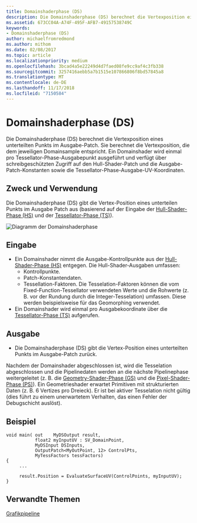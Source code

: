 ```yaml
---
title: Domainshaderphase (DS)
description: Die Domainshaderphase (DS) berechnet die Vertexposition eines unterteilten Punkts im Ausgabefeld. Sie Berechnet die Vertexposition, die dem jeweiligen Domainsample entspricht.
ms.assetid: 673CC04A-A74F-495F-AFB7-49157538749C
keywords:
- Domainshaderphase (DS)
author: michaelfromredmond
ms.author: mithom
ms.date: 02/08/2017
ms.topic: article
ms.localizationpriority: medium
ms.openlocfilehash: 3bcad4a5e22249d4d7faed08fe9cc9af4c3fb338
ms.sourcegitcommit: 3257416aebb5a7b1515e107866806f8bd57845a8
ms.translationtype: MT
ms.contentlocale: de-DE
ms.lasthandoff: 11/17/2018
ms.locfileid: "7150584"
---
```

# <a name="domain-shader-ds-stage"></a>Domainshaderphase (DS)


Die Domainshaderphase (DS) berechnet die Vertexposition eines unterteilten Punkts im Ausgabe-Patch. Sie berechnet die Vertexposition, die dem jeweiligen Domainsample entspricht. Ein Domainshader wird einmal pro Tessellator-Phase-Ausgabepunkt ausgeführt und verfügt über schreibgeschützten Zugriff auf den Hull-Shader-Patch und die Ausgabe-Patch-Konstanten sowie die Tessellator-Phase-Ausgabe-UV-Koordinaten.

## <a name="span-idpurposeandusesspanspan-idpurposeandusesspanspan-idpurposeandusesspanpurpose-and-uses"></a><span id="Purpose_and_uses"></span><span id="purpose_and_uses"></span><span id="PURPOSE_AND_USES"></span>Zweck und Verwendung


Die Domainshaderphase (DS) gibt die Vertex-Position eines unterteilen Punkts im Ausgabe Patch aus (basierend auf der Eingabe der [Hull-Shader-Phase (HS)](hull-shader-stage--hs-.md) und der [Tessellator-Phase (TS)](tessellator-stage--ts-.md)).

![Diagramm der Domainshaderphase](images/d3d11-domain-shader.png)

## <a name="span-idinputspanspan-idinputspanspan-idinputspaninput"></a><span id="Input"></span><span id="input"></span><span id="INPUT"></span>Eingabe


-   Ein Domainshader nimmt die Ausgabe-Kontrollpunkte aus der [Hull-Shader-Phase (HS)](hull-shader-stage--hs-.md) entgegen. Die Hull-Shader-Ausgaben umfassen:
    -   Kontrollpunkte.
    -   Patch-Konstantendaten.
    -   Tessellation-Faktoren. Die Tesselation-Faktoren können die vom Fixed-Function-Tessellator verwendeten Werte und die Rohwerte (z. B. vor der Rundung durch die Integer-Tesselation) umfassen. Diese werden beispielsweise für das Geomorphing verwendet.
-   Ein Domainshader wird einmal pro Ausgabekoordinate über die [Tessellator-Phase (TS)](tessellator-stage--ts-.md) aufgerufen.

## <a name="span-idoutputspanspan-idoutputspanspan-idoutputspanoutput"></a><span id="Output"></span><span id="output"></span><span id="OUTPUT"></span>Ausgabe


-   Die Domainshaderphase (DS) gibt die Vertex-Position eines unterteilten Punkts im Ausgabe-Patch zurück.

Nachdem der Domainshader abgeschlossen ist, wird die Tesselation abgeschlossen und die Pipelinedaten werden an die nächste Pipelinephase weitergeleitet (z. B. die [Geometry-Shader-Phase (GS)](geometry-shader-stage--gs-.md) und die [Pixel-Shader-Phase (PS)](pixel-shader-stage--ps-.md)). Ein Geometrieshader erwartet Primitiven mit strukturierten Daten (z. B. 6 Vertizes pro Dreieck). Er ist bei aktiver Tesselation nicht gültig (dies führt zu einem unerwartetem Verhalten, das einen Fehler der Debugschicht auslöst).

## <a name="span-idexamplespanspan-idexamplespanspan-idexamplespanexample"></a><span id="Example"></span><span id="example"></span><span id="EXAMPLE"></span>Beispiel


```
void main( out    MyDSOutput result, 
           float2 myInputUV : SV_DomainPoint, 
           MyDSInput DSInputs,
           OutputPatch<MyOutPoint, 12> ControlPts, 
           MyTessFactors tessFactors)
{
     ...

     result.Position = EvaluateSurfaceUV(ControlPoints, myInputUV);
}
```

## <a name="span-idrelated-topicsspanrelated-topics"></a><span id="related-topics"></span>Verwandte Themen


[Grafikpipeline](graphics-pipeline.md)

 

 




